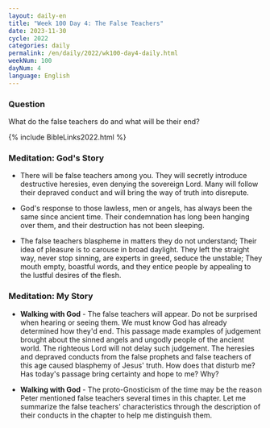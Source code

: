 ```yaml
---
layout: daily-en
title: "Week 100 Day 4: The False Teachers"
date: 2023-11-30
cycle: 2022
categories: daily
permalink: /en/daily/2022/wk100-day4-daily.html
weekNum: 100
dayNum: 4
language: English
---
```


### Question     
What do the false teachers do and what will be their end?

{% include BibleLinks2022.html %} 

### Meditation: God's Story   
+ There will be false teachers among you. They will secretly introduce destructive heresies, even denying the sovereign Lord. Many will follow their depraved conduct and will bring the way of truth into disrepute. 

+ God's response to those lawless, men or angels, has always been the same since ancient time. Their condemnation has long been hanging over them, and their destruction has not been sleeping. 

+ The false teachers blaspheme in matters they do not understand; Their idea of pleasure is to carouse in broad daylight. They left the straight way, never stop sinning, are experts in greed, seduce the unstable; They mouth empty, boastful words, and they entice people by appealing to the lustful desires of the flesh. 

### Meditation: My Story   
+ **Walking with God** - The false teachers will appear. Do not be surprised when hearing or seeing them. We must know God has already determined how they'd end. This passage made examples of judgement brought about the sinned angels and ungodly people of the ancient world. The righteous Lord will not delay such judgement. The heresies and depraved conducts from the false prophets and false teachers of this age caused blasphemy of Jesus' truth. How does that disturb me? Has today's passage bring certainty and hope to me? Why? 

+ **Walking with God** - The proto-Gnosticism of the time may be the reason Peter mentioned false teachers several times in this chapter. Let me summarize the false teachers' characteristics through the description of their conducts in the chapter to help me distinguish them. 
